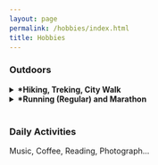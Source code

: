 ```yaml
---
layout: page
permalink: /hobbies/index.html
title: Hobbies
---
```


### Outdoors

<details>
  <summary><strong><span class="star">*</span>Hiking, Treking, City Walk</strong></summary>
  <p>
    I am an avid hiker and trekker. During the COVID-19, I embarked on a backpacking journey in western China (滇藏线，川藏线，新藏线...) for over a year, exploring the region through hiking and hitchhiking. Along the way, I engaged in conversations with various individuals, witnessed awe-inspiring landscapes in remote areas(狮泉河至叶城), and developed admiration for the countless pilgrims on the road...

    I have written some travel experiences in the form of short articles (冈仁波齐,洛克线,武功山,雨崩...), which I have uploaded to my personal WeChat official account (闲檀). If you are interested, you can subscribe to it. Certainly, you can also reach out to me through WeChat (tan_peng_hci) to discuss our travel experiences and perhaps even plan our next hiking trip together.

    Hiking has become a lifelong lifestyle for me. The following image depicts the trajectory of my travels in China.

    <img src="/images/outdoors.jpg">
  </p>
</details>



<details>
  <summary><strong><span class="star">*</span>Running (Regular) and Marathon</strong></summary>
  <p>
    Kobe Marathon...

    <br> <img src="/images/kobe.jpg">
  </p>
</details>

<br>

### Daily Activities

Music, Coffee, Reading, Photograph...


